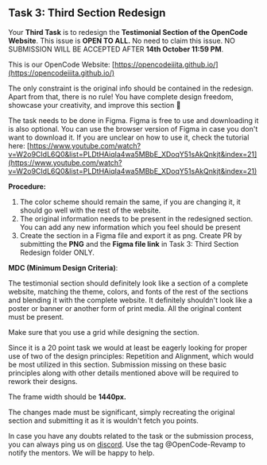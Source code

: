 ## Task 3: Third Section Redesign
Your **Third Task** is to redesign the **Testimonial Section of the OpenCode Website**.
This issue is **OPEN TO ALL.**
No need to claim this issue.
NO SUBMISSION WILL BE ACCEPTED AFTER **14th October 11:59 PM**.

This is our OpenCode Website: [https://opencodeiiita.github.io/](https://opencodeiiita.github.io/)

The only constraint is the original info should be contained in the redesign. Apart from that, there is no rule! You have complete design freedom, showcase your creativity, and improve this section 🙂

The task needs to be done in Figma. Figma is free to use and downloading it is also optional. You can use the browser version of Figma in case you don't want to download it. If you are unclear on how to use it, check the tutorial here: [https://www.youtube.com/watch?v=W2o9CIdL6Q0&list=PLDtHAiqIa4wa5MBbE_XDoqY51sAkQnkjt&index=21](https://www.youtube.com/watch?v=W2o9CIdL6Q0&list=PLDtHAiqIa4wa5MBbE_XDoqY51sAkQnkjt&index=21)

**Procedure:**

1. The color scheme should remain the same, if you are changing it, it should go well with the rest of the website.
2. The original information needs to be present in the redesigned section. You can add any new information which you feel should be present
3. Create the section in a Figma file and export it as png. Create PR by submitting the **PNG** and the **Figma file link** in Task 3: Third Section Redesign folder ONLY.

**MDC (Minimum Design Criteria)**:

The testimonial section should definitely look like a section of a complete website, matching the theme, colors, and fonts of the rest of the sections and blending it with the complete website. It definitely shouldn't look like a poster or banner or another form of print media. All the original content must be present. 

Make sure that you use a grid while designing the section.

Since it is a 20 point task we would at least be eagerly looking for proper use of two of the design principles: Repetition and Alignment, which would be most utilized in this section. Submission missing on these basic principles along with other details mentioned above will be required to rework their designs.

The frame width should be **1440px.**

The changes made must be significant, simply recreating the original section and submitting it as it is wouldn't fetch you points.

In case you have any doubts related to the task or the submission process, you can always ping us on [discord](https://discord.gg/Sz2zs44A). Use the tag @OpenCode-Revamp to notify the mentors. We will be happy to help.

